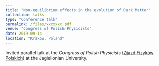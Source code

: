 ```yaml
---
title: "Non-equilibrium effects in the evolution of Dark Matter"
collection: talks
type: "Conference talk"
permalink: /files/xxxxxxx.pdf
venue: "Congress of Polish Physicists"
date: 2019-09-14
location: "Kraków, Poland"
---
```


Invited parallel talk at the _Congress of Polish Physicists_ [(Zjazd Fizyków Polskich)](http://www.45zfp.uj.edu.pl/) at the Jagiellonian University.
